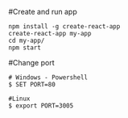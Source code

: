 
#Create and run app
```
npm install -g create-react-app
create-react-app my-app
cd my-app/
npm start
```

#Change port
```
# Windows - Powershell
$ SET PORT=80

#Linux
$ export PORT=3005 
```
